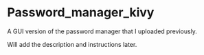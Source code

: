 # Password_manager_kivy
A GUI version of the password manager that I uploaded previously.

Will add the description and instructions later.
